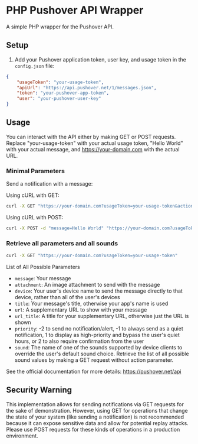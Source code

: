 # PHP Pushover API Wrapper

A simple PHP wrapper for the Pushover API.

## Setup

1. Add your Pushover application token, user key, and usage token in the `config.json` file:

```json
{
    "usageToken": "your-usage-token",
    "apiUrl": "https://api.pushover.net/1/messages.json",
    "token": "your-pushover-app-token",
    "user": "your-pushover-user-key"
}
```

## Usage

You can interact with the API either by making GET or POST requests.
Replace "your-usage-token" with your actual usage token, "Hello World" with your actual message, and https://your-domain.com with the actual URL.

### Minimal Parameters

Send a notification with a message:

Using cURL with GET:

```bash
curl -X GET "https://your-domain.com?usageToken=your-usage-token&action=send&message=Hello%20World"
```

Using cURL with POST:

```bash
curl -X POST -d "message=Hello World" "https://your-domain.com?usageToken=your-usage-token"
```

### Retrieve all parameters and all sounds

```bash
curl -X GET "https://your-domain.com?usageToken=your-usage-token"
```

List of All Possible Parameters
- `message`: Your message
- `attachment`: An image attachment to send with the message
- `device`: Your user's device name to send the message directly to that device, rather than all of the user's devices
- `title`: Your message's title, otherwise your app's name is used
- `url`: A supplementary URL to show with your message
- `url_title`: A title for your supplementary URL, otherwise just the URL is shown
- `priority`: -2 to send no notification/alert, -1 to always send as a quiet notification, 1 to display as high-priority and bypass the user's quiet hours, or 2 to also require confirmation from the user
- `sound`: The name of one of the sounds supported by device clients to override the user's default sound choice. Retrieve the list of all possible sound values by making a GET request without action parameter.

See the official documentation for more details: https://pushover.net/api


## Security Warning

This implementation allows for sending notifications via GET requests for the sake of demonstration. However, using GET for operations that change the state of your system (like sending a notification) is not recommended because it can expose sensitive data and allow for potential replay attacks. Please use POST requests for these kinds of operations in a production environment.
